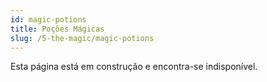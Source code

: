 ```yaml
---
id: magic-potions
title: Poções Mágicas
slug: /5-the-magic/magic-potions
---
```


Esta página está em construção e encontra-se indisponível.
